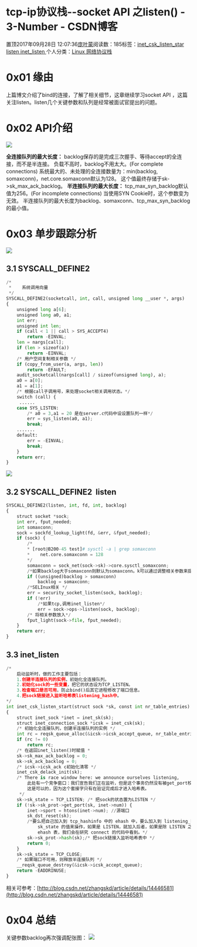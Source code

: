 
# tcp-ip协议栈--socket API 之listen() - 3-Number - CSDN博客


置顶2017年09月28日 12:07:36[庞叶蒙](https://me.csdn.net/pangyemeng)阅读数：185标签：[inet_csk_listen_star																](https://so.csdn.net/so/search/s.do?q=inet_csk_listen_star&t=blog)[listen																](https://so.csdn.net/so/search/s.do?q=listen&t=blog)[inet_listen																](https://so.csdn.net/so/search/s.do?q=inet_listen&t=blog)[
							](https://so.csdn.net/so/search/s.do?q=listen&t=blog)[
																					](https://so.csdn.net/so/search/s.do?q=inet_csk_listen_star&t=blog)个人分类：[Linux 网络协议栈																](https://blog.csdn.net/pangyemeng/article/category/7130138)
[
																								](https://so.csdn.net/so/search/s.do?q=inet_csk_listen_star&t=blog)


# 0x01 缘由
上篇博文介绍了bind的连接，了解了相关细节，这章继续学习socket API ，这篇关注listen。listen几个关键参数和队列是经常被面试官提出的问题。
# 0x02 API介绍
![](https://img-blog.csdn.net/20170928120923044?watermark/2/text/aHR0cDovL2Jsb2cuY3Nkbi5uZXQvcGFuZ3llbWVuZw==/font/5a6L5L2T/fontsize/400/fill/I0JBQkFCMA==/dissolve/70/gravity/Center)

**全连接队列的最大长度：**
backlog保存的是完成三次握手、等待accept的全连接，而不是半连接。
负载不高时，backlog不用太大。(For complete connections)
系统最大的、未处理的全连接数量为：min(backlog, somaxconn)，net.core.somaxconn默认为128。
这个值最终存储于sk->sk_max_ack_backlog。
**半连接队列的最大长度：**
tcp_max_syn_backlog默认值为256。(For incomplete connections)
当使用SYN Cookie时，这个参数变为无效。
半连接队列的最大长度为backlog、somaxconn、tcp_max_syn_backlog的最小值。
# 0x03 单步跟踪分析
![](https://img-blog.csdn.net/20170928120941768?watermark/2/text/aHR0cDovL2Jsb2cuY3Nkbi5uZXQvcGFuZ3llbWVuZw==/font/5a6L5L2T/fontsize/400/fill/I0JBQkFCMA==/dissolve/70/gravity/Center)

## 3.1 SYSCALL_DEFINE2
```python
/*
 *    系统调用向量
 */
SYSCALL_DEFINE2(socketcall, int, call, unsigned long __user *, args)
{
    unsigned long a[6];
    unsigned long a0, a1;
    int err;
    unsigned int len;
    if (call < 1 || call > SYS_ACCEPT4)
        return -EINVAL;
    len = nargs[call];
    if (len > sizeof(a))
        return -EINVAL;
    /* 用户空间复制相关参数 */
    if (copy_from_user(a, args, len))
        return -EFAULT;
    audit_socketcall(nargs[call] / sizeof(unsigned long), a);
    a0 = a[0];
    a1 = a[1];
    /* 根据call子调用号，来处理socket相关调用状态。*/
    switch (call) {
     ......
    case SYS_LISTEN:
        /* a0 = 3,a1 = 20 是在server.c代码中设设置队列一样*/
        err = sys_listen(a0, a1);
        break;
    .......
    default:
        err = -EINVAL;
        break;
    }
    return err;
}
```
![](https://img-blog.csdn.net/20170928121002056?watermark/2/text/aHR0cDovL2Jsb2cuY3Nkbi5uZXQvcGFuZ3llbWVuZw==/font/5a6L5L2T/fontsize/400/fill/I0JBQkFCMA==/dissolve/70/gravity/Center)

## 3.2 SYSCALL_DEFINE2  listen
```python
SYSCALL_DEFINE2(listen, int, fd, int, backlog)
{
    struct socket *sock;
    int err, fput_needed;
    int somaxconn;
    sock = sockfd_lookup_light(fd, &err, &fput_needed);
    if (sock) {
        /*
        * [root@B200-45 test]# sysctl -a | grep somaxconn
        *    net.core.somaxconn = 128
        */
        somaxconn = sock_net(sock->sk)->core.sysctl_somaxconn;
        /*如果backlog大于somaxconn则默认为somaxconn。k可以通过调整相关参数来提高相关连接数*/
        if ((unsigned)backlog > somaxconn)
            backlog = somaxconn;
        /*SELInux相关 */
        err = security_socket_listen(sock, backlog);
        if (!err)
            /*如果tcp,调用inet_listen*/
            err = sock->ops->listen(sock, backlog);
        /* 将相关参数放入*/
        fput_light(sock->file, fput_needed);
    }
    return err;
}
```

## 3.3 inet_listen
```python
/*
    启动监听时，做的工作主要包括：
    1.创建半连接队列的实例，初始化全连接队列。
    2.初始化sock的一些变量，把它的状态设为TCP_LISTEN。
    3.检查端口是否可用，防止bind()后其它进程修改了端口信息。
    4.把sock链接进入监听哈希表listening_hash中。
*/
int inet_csk_listen_start(struct sock *sk, const int nr_table_entries)
{
    struct inet_sock *inet = inet_sk(sk);
    struct inet_connection_sock *icsk = inet_csk(sk);
    /* 初始化全连接队列，创建半连接队列的实例 */
    int rc = reqsk_queue_alloc(&icsk->icsk_accept_queue, nr_table_entries);
    if (rc != 0)
        return rc;
    /* 在返回inet_listen()时赋值 *
    sk->sk_max_ack_backlog = 0;
    sk->sk_ack_backlog = 0;
    /* icsk->icsk_ack c初始化清零 */
    inet_csk_delack_init(sk);
    /* There is race window here: we announce ourselves listening,
        此处有一个竞争窗口：我们宣告我们正在监听，但是这个事务仍然没有被get_port校验。
        这是可以的，因为这个套接字只有在验证完成后才进入哈希表。
     */
    sk->sk_state = TCP_LISTEN; /* 把sock的状态置为LISTEN */ 
    if (!sk->sk_prot->get_port(sk, inet->num)) {
        inet->sport = htons(inet->num); //源端口
        sk_dst_reset(sk);
        /*要么把自己加入到 tcp_hashinfo 中的 ehash 中，要么加入到 listening_hash 中，这要根据
            sk_state 的值来操作，如果是 LISTEN，就加入后者，如果是除 LISTEN 之外的值，那么就加入
            ehash 表，我们会在研究 connect 的代码中看到。*/
        sk->sk_prot->hash(sk);/* 把sock链接入监听哈希表中 */
        return 0;
    }
    sk->sk_state = TCP_CLOSE;
    /* 如果端口不可用，则释放半连接队列 */ 
    __reqsk_queue_destroy(&icsk->icsk_accept_queue);
    return -EADDRINUSE;
}
```
相关可参考：[http://blog.csdn.net/zhangskd/article/details/14446581](http://blog.csdn.net/zhangskd/article/details/14446581)
# 0x04 总结
关键参数backlog再次强调配张图：
![](https://img-blog.csdn.net/20170928121046008?watermark/2/text/aHR0cDovL2Jsb2cuY3Nkbi5uZXQvcGFuZ3llbWVuZw==/font/5a6L5L2T/fontsize/400/fill/I0JBQkFCMA==/dissolve/70/gravity/Center)



